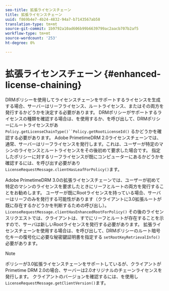 ```yaml
---
seo-title: 拡張ライセンスチェーン
title: 拡張ライセンスチェーン
uuid: f869b4e7-4b24-4832-94a7-b7143567ab58
translation-type: tm+mt
source-git-commit: 1b9792a10ad606b99b6639799ac2aacb707b2af5
workflow-type: tm+mt
source-wordcount: '253'
ht-degree: 0%

---
```



# 拡張ライセンスチェーン {#enhanced-license-chaining}

DRMポリシーを使用してライセンスチェーンをサポートするライセンスを生成する場合、サーバーはリーフライセンス、ルートライセンス、またはその両方を発行するかどうかを決定する必要があります。 DRMポリシーがサポートするライセンスの種類を確認する場合は、を使用するか、を呼び出して、DRMポリシーにルートライセンスがあ `Policy.getLicenseChainType()``Policy.getRootLicenseId()` るかどうかを確認する必要があります。 Adobe PrimetimeDRM 2.0ライセンスチェーンでは、通常、サーバーはリーフライセンスを発行します。これは、ユーザーが特定のマシンのライセンスとルートライセンスをその後初めて要求した場合です。 指定したポリシーに対するリーフライセンスが既にコンピューターにあるかどうかを確認するには、を呼び出す必要があり `LicenseRequestMessage.clientHasLeafForPolicy()`ます。

Adobe PrimetimeDRM 3.0の拡張ライセンスチェーンでは、ユーザーが初めて特定のマシンのライセンスを要求したときにリーフとルートの両方を発行することをお勧めします。 ユーザーが既にRootライセンスを持っている場合、サーバーはリーフのみを発行する可能性があります（クライアントに3.0拡張ルートが既に存在するかどうかを判断するための呼び出し）。 `LicenseRequestMessage.clientHasEnhancedRootForPolicy()` その後のライセンスリクエストでは、クライアントは、すでにリーフとルートが存在することを示すので、サーバは新しいRootライセンスを発行する必要があります。 拡張ライセンスチェーンを使用する場合は、を呼び出して、DRMポリシーのルート暗号化キーの復号化に必要な秘密鍵証明書を指定する `setRootKeyRetrievalInfo()` 必要があります。

>[!NOTE]
>
>ポリシーが3.0拡張ライセンスチェーンをサポートしているが、クライアントがPrimetime DRM 2.0の場合、サーバーは2.0オリジナルのチェーンライセンスを発行します。 クライアントのバージョンを確認するには、を使用し `LicenseRequestMessage.getClientVersion()`ます。

